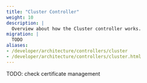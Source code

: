 ```yaml
---
title: "Cluster Controller"
weight: 10
description: |
  Overview about how the Cluster controller works.
migration: |
  TODO
aliases:
- /developer/architecture/controllers/cluster
- /developer/architecture/controllers/cluster.html
---
```



TODO: check certificate management
